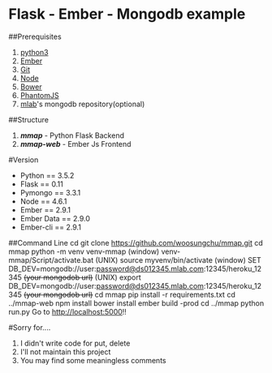 Flask - Ember - Mongodb example
===============================
##Prerequisites
1. [python3](https://www.python.org/downloads/)
2. [Ember](http://emberjs.com/)
3. [Git](https://git-scm.com/downloads)
4. [Node](https://nodejs.org/en/)
5. [Bower](https://bower.io/)
6. [PhantomJS](http://phantomjs.org/)
4. [mlab](https://mlab.com/)'s mongodb repository(optional)

##Structure
1. ***mmap*** - Python Flask Backend
2. ***mmap-web*** - Ember Js Frontend

#Version
- Python     ==  3.5.2
- Flask      ==  0.11
- Pymongo    ==  3.3.1
- Node       ==  4.6.1
- Ember      ==  2.9.1
- Ember Data ==  2.9.0
- Ember-cli  ==  2.9.1

##Command Line
    cd
    git clone https://github.com/woosungchu/mmap.git
    cd mmap
    python -m venv venv-mmap
    (window) venv-mmap/Script/activate.bat
    (UNIX) source myvenv/bin/activate
    (window) SET DB_DEV=mongodb://user:password@ds012345.mlab.com:12345/heroku_12345   ~~(your mongodob url)~~
    (UNIX) export DB_DEV=mongodb://user:password@ds012345.mlab.com:12345/heroku_12345   ~~(your mongodob url)~~
    cd mmap
    pip install -r requirements.txt
    cd ../mmap-web
    npm install
    bower install
    ember build -prod
    cd ../mmap
    python run.py
Go to <http://localhost:5000>!!

#Sorry for....
1. I didn't write code for put, delete
2. I'll not maintain this project
3. You may find some meaningless comments
